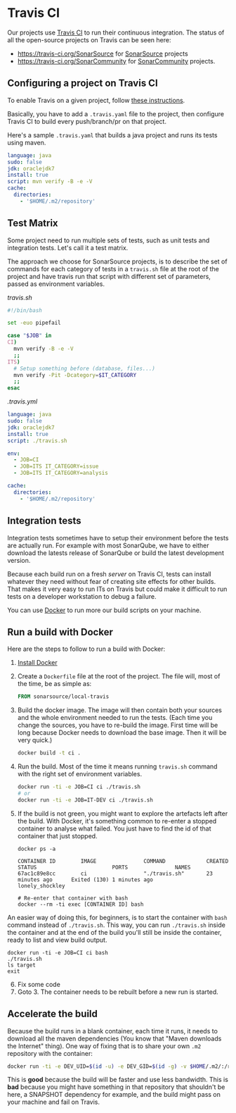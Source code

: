 # Travis CI

Our projects use [Travis CI][travis] to run their continuous integration.
The status of all the open-source projects on Travis can be seen here:
 + https://travis-ci.org/SonarSource for [SonarSource][sonarsource] projects
 + https://travis-ci.org/SonarCommunity for [SonarCommunity][sonarcommunity] projects.

## Configuring a project on Travis CI

To enable Travis on a given project, follow [these instructions][enable].

Basically, you have to add a `.travis.yaml` file to the project,
then configure Travis CI to build every push/branch/pr on that project.

Here's a sample `.travis.yaml` that builds a java project and runs its tests
using maven.

```yaml
language: java
sudo: false
jdk: oraclejdk7
install: true
script: mvn verify -B -e -V
cache:
  directories:
    - '$HOME/.m2/repository'
```

## Test Matrix

Some project need to run multiple sets of tests, such as unit tests and
integration tests. Let's call it a test matrix.

The approach we choose for SonarSource projects, is to describe the set of
commands for each category of tests in a `travis.sh` file at the root of the
project and have travis run that script with different set of parameters, passed
as environment variables.

*travis.sh*

```bash
#!/bin/bash

set -euo pipefail

case "$JOB" in
CI)
  mvn verify -B -e -V
  ;;
ITS)
  # Setup something before (database, files...)
  mvn verify -Pit -Dcategory=$IT_CATEGORY
  ;;
esac
```

*.travis.yml*

```yaml
language: java
sudo: false
jdk: oraclejdk7
install: true
script: ./travis.sh

env:
  - JOB=CI
  - JOB=ITS IT_CATEGORY=issue
  - JOB=ITS IT_CATEGORY=analysis

cache:
  directories:
    - '$HOME/.m2/repository'
```

## Integration tests

Integration tests sometimes have to setup their environment before the tests
are actually run. For example with most SonarQube, we have to either download
the latests release of SonarQube or build the latest development version.

Because each build run on a fresh *server* on Travis CI, tests can install
whatever they need without fear of creating site effects for other builds.
That makes it very easy to run ITs on Travis but could make it difficult
to run tests on a developer workstation to debug a failure.

You can use [Docker][docker] to run more our build scripts on your machine.

## Run a build with Docker

Here are the steps to follow to run a build with Docker:

 1. [Install Docker][install]
 2. Create a `Dockerfile` file at the root of the project.
    The file will, most of the time, be as simple as:

    ```Dockerfile
    FROM sonarsource/local-travis
    ```

 3. Build the docker image. The image will then contain both your sources and
    the whole environment needed to run the tests. (Each time you change the
    sources, you have to re-build the image. First time will be long because
    Docker needs to download the base image. Then it will be very quick.)

    ```bash
    docker build -t ci .
    ```

 4. Run the build. Most of the time it means running `travis.sh` command with
    the right set of environment variables.

    ```bash
    docker run -ti -e JOB=CI ci ./travis.sh
    # or
    docker run -ti -e JOB=IT-DEV ci ./travis.sh
    ```

 5. If the build is not green, you might want to explore the artefacts left
    after the build. With Docker, it's something common to re-enter a stopped
    container to analyse what failed. You just have to find the id of that
    container that just stopped.

    ```
    docker ps -a

    CONTAINER ID        IMAGE               COMMAND             CREATED             STATUS                        PORTS               NAMES
    67ac1c89e8cc        ci                  "./travis.sh"       23 minutes ago      Exited (130) 1 minutes ago                       lonely_shockley

    # Re-enter that container with bash
    docker --rm -ti exec [CONTAINER ID] bash
    ```

  An easier way of doing this, for beginners, is to start the container with `bash` command instead of `./travis.sh`.
  This way, you can run `./travis.sh` inside the container and at the end of the build you'll still be inside the container, ready to list and view build output.

  ```
  docker run -ti -e JOB=CI ci bash
  ./travis.sh
  ls target
  exit
  ```

 6. Fix some code
 7. Goto 3. The container needs to be rebuilt before a new run is started.

## Accelerate the build

Because the build runs in a blank container, each time it runs, it needs to download
all the maven dependencies (You know that "Maven downloads the Internet" thing).
One way of fixing that is to share your own `.m2` repository with the container:

```bash
docker run -ti -e DEV_UID=$(id -u) -e DEV_GID=$(id -g) -v $HOME/.m2/:/root/.m2/ -e JOB=CI ci ./travis.sh
```

This is **good** because the build will be faster and use less bandwidth.
This is **bad** because you might have something in that repository that shouldn't
be here, a SNAPSHOT dependency for example, and the build might pass on
your machine and fail on Travis.

[travis]: https://travis-ci.org/
[travis-sonarsource]: https://travis-ci.org/SonarSource
[sonarsource]: https://github.com/SonarSource
[travis-sonarcommunity]: https://travis-ci.org/SonarCommunity
[sonarcommunity]: https://github.com/SonarCommunity
[enable]: http://docs.travis-ci.com/user/getting-started/
[docker]: https://www.docker.com/
[install]: https://docs.docker.com/
